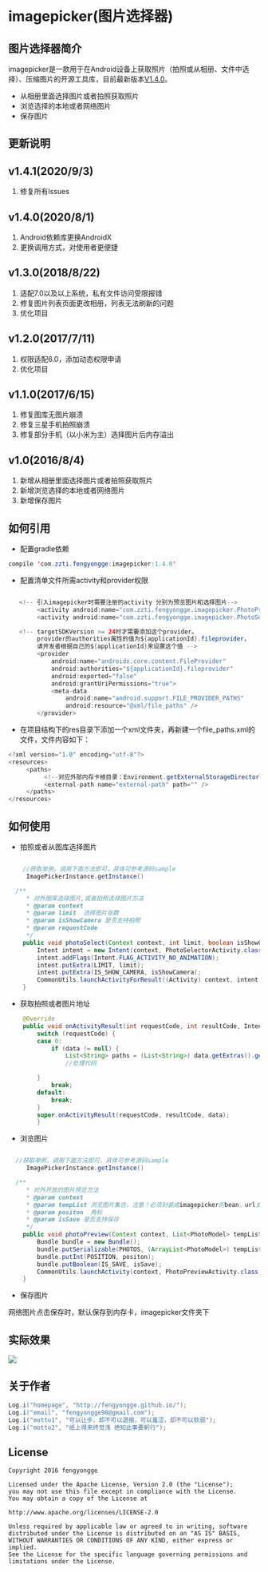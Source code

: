 # imagepicker(图片选择器)
## 图片选择器简介
imagepicker是一款用于在Android设备上获取照片（拍照或从相册、文件中选择）、压缩图片的开源工具库，目前最新版本[V1.4.0](https://github.com/fengyongge/imagepicker)。

* 从相册里面选择图片或者拍照获取照片
* 浏览选择的本地或者网络图片
* 保存图片

## 更新说明

v1.4.1(2020/9/3)
-----------------
1. 修复所有Issues

v1.4.0(2020/8/1)
-----------------
1. Android依赖库更换AndroidX
2. 更换调用方式，对使用者更便捷

v1.3.0(2018/8/22)
-----------------
1. 适配7.0以及以上系统，私有文件访问受限报错
2. 修复图片列表页面更改相册，列表无法刷新的问题
3. 优化项目

v1.2.0(2017/7/11)
-----------------
1. 权限适配6.0，添加动态权限申请
2. 优化项目

v1.1.0(2017/6/15)
-----------------
1. 修复图库无图片崩溃
2. 修复三星手机拍照崩溃
3. 修复部分手机（以小米为主）选择图片后内存溢出

v1.0(2016/8/4)
-----------------
1. 新增从相册里面选择图片或者拍照获取照片
2. 新增浏览选择的本地或者网络图片
3. 新增保存图片


## 如何引用
* 配置gradle依赖
```java
compile 'com.zzti.fengyongge:imagepicker:1.4.0'
```

* 配置清单文件所需activity和provider权限
```java

   <!-- 引入imagepicker时需要注册的activity 分别为预览图片和选择图片-->
        <activity android:name="com.zzti.fengyongge.imagepicker.PhotoPreviewActivity" />
        <activity android:name="com.zzti.fengyongge.imagepicker.PhotoSelectorActivity" />

   <!-- targetSDKVersion >= 24时才需要添加这个provider。
        provider的authorities属性的值为${applicationId}.fileprovider，
        请开发者根据自己的${applicationId}来设置这个值 -->
        <provider
            android:name="androidx.core.content.FileProvider"
            android:authorities="${applicationId}.fileprovider"
            android:exported="false"
            android:grantUriPermissions="true">
            <meta-data
                android:name="android.support.FILE_PROVIDER_PATHS"
                android:resource="@xml/file_paths" />
        </provider>

```
* 在项目结构下的res目录下添加一个xml文件夹，再新建一个file_paths.xml的文件，文件内容如下：
```java
<?xml version="1.0" encoding="utf-8"?>
<resources>
     <paths>
          <!--对应外部内存卡根目录：Environment.getExternalStorageDirectory()-->
          <external-path name="external-path" path="" />
     </paths>
</resources>
```


## 如何使用
* 拍照或者从图库选择图片
```java

    //获取单例，调用下面方法即可，具体可参考源码sample
     ImagePickerInstance.getInstance()

  /**
     * 对外图库选择图片,或者拍照选择图片方法
     * @param context
     * @param limit  选择图片张数
     * @param isShowCamera 是否支持拍照
     * @param requestCode
     */
    public void photoSelect(Context context, int limit, boolean isShowCamera,int requestCode) {
        Intent intent = new Intent(context, PhotoSelectorActivity.class);
        intent.addFlags(Intent.FLAG_ACTIVITY_NO_ANIMATION);
        intent.putExtra(LIMIT, limit);
        intent.putExtra(IS_SHOW_CAMERA, isShowCamera);
        CommonUtils.launchActivityForResult((Activity) context, intent, requestCode);
    }
```
* 获取拍照或者图片地址
```java
  	@Override
  	public void onActivityResult(int requestCode, int resultCode, Intent data) {
  		switch (requestCode) {
  		case 0:
			if (data != null) {
				List<String> paths = (List<String>) data.getExtras().getSerializable("photos");//path是选择拍照或者图片的地址数组
				//处理代码

	  	}
			break;
		default:
			break;
		}
		super.onActivityResult(requestCode, resultCode, data);
		}
```
* 浏览图片
```java

  //获取单例，调用下面方法即可，具体可参考源码sample
     ImagePickerInstance.getInstance()

  /**
     * 对外开放的图片预览方法
     * @param context
     * @param tempList 浏览图片集合，注意！必须封装成imagepicker的bean，url支持网络或者本地
     * @param positon  角标
     * @param isSave 是否支持保存
     */
    public void photoPreview(Context context, List<PhotoModel> tempList, int positon, boolean isSave) {
        Bundle bundle = new Bundle();
        bundle.putSerializable(PHOTOS, (ArrayList<PhotoModel>) tempList);
        bundle.putInt(POSITION, positon);
        bundle.putBoolean(IS_SAVE, isSave);
        CommonUtils.launchActivity(context, PhotoPreviewActivity.class, bundle);
    }


```
* 保存图片

 网络图片点击保存时，默认保存到内存卡，imagepicker文件夹下

## 实际效果
![](https://raw.githubusercontent.com/917386389/imagepickerdemo/master/app/src/4.gif)



## 关于作者
```java
Log.i("homepage", "http://fengyongge.github.io/");
Log.i("email", "fengyongge98@gmail.com");
Log.i("motto1", "可以让步，却不可以退缩，可以羞涩，却不可以软弱");
Log.i("motto2", "纸上得来终觉浅 绝知此事要躬行");
```

## License
```
Copyright 2016 fengyongge

Licensed under the Apache License, Version 2.0 (the "License");
you may not use this file except in compliance with the License.
You may obtain a copy of the License at

http://www.apache.org/licenses/LICENSE-2.0

Unless required by applicable law or agreed to in writing, software
distributed under the License is distributed on an "AS IS" BASIS,
WITHOUT WARRANTIES OR CONDITIONS OF ANY KIND, either express or implied.
See the License for the specific language governing permissions and
limitations under the License.
```
